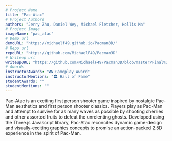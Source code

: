 ```yaml
---
# Project Name
title: "Pac-Atac"
# Project Authors
authors: "Jerry Zhu, Daniel Wey, Michael Fletcher, Hollis Ma"
# Project Image
imageName: "pac_atac"
# Demo url
demoURL: "https://michaelf49.github.io/Pacman3D/"
# Repo url
repoURL: "https://github.com/MichaelF49/Pacman3D"
# Writeup url
writeupURL: "https://github.com/MichaelF49/Pacman3D/blob/master/Final%20Report.pdf"
# Awards
instructorAwards: "🎮 Gameplay Award"
instructorMentions: "🏛️ Hall of Fame"
studentAwards: ""
studentMentions: ""
---
```

Pac-Atac is an exciting first person shooter game inspired by nostalgic Pac-Man aesthetics and first person shooter classics.  Players play as Pac-Man and attempt to survive for as many waves as possible by shooting cherries and other assorted fruits to defeat the unrelenting ghosts. Developed using the Three.js Javascript library, Pac-Atac reconciles dynamic game-design and visually-exciting graphics concepts to promise an action-packed 2.5D experience in the spirit of Pac-Man.

